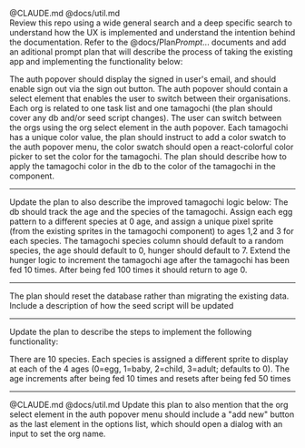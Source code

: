 @CLAUDE.md @docs/util.md  
Review this repo using a wide general search and a deep specific search to understand how the UX is implemented and understand the intention behind the documentation.
Refer to the @docs/Plan*Prompt*... documents and add an aditional prompt plan that will describe the process of taking the existing app and implementing the functionality below:

The auth popover should display the signed in user's email, and should enable sign out via the sign out button. The auth popover should contain a select element that enables the user to switch between their organisations. Each org is related to one task list and one tamagochi (the plan should cover any db and/or seed script changes). The user can switch between the orgs using the org select element in the auth popover. Each tamagochi has a unique color value, the plan should instruct to add a color swatch to the auth popover menu, the color swatch should open a react-colorful color picker to set the color for the tamagochi. The plan should describe how to apply the tamagochi color in the db to the color of the tamagochi in the component.

---

Update the plan to also describe the improved tamagochi logic below:
The db should track the age and the species of the tamagochi. Assign each egg pattern to a different species at 0 age, and assign a unique pixel sprite (from the existing sprites in the tamagochi component) to ages 1,2 and 3 for each species.
The tamagochi species column should default to a random species, the age should default to 0, hunger should default to 7.
Extend the hunger logic to increment the tamagochi age after the tamagochi has been fed 10 times. After being fed 100 times it should return to age 0.

---

The plan should reset the database rather than migrating the existing data. Include a description of how the seed script will be updated

---

Update the plan to describe the steps to implement the following functionality:

There are 10 species. Each species is assigned a different sprite to display at each of the 4 ages (0=egg, 1=baby, 2=child, 3=adult; defaults to 0). The age increments after being fed 10 times and resets after being fed 50 times

---

@CLAUDE.md @docs/util.md
Update this plan to also mention that the org select element in the auth popover menu should include a "add new" button as the last element in the options list, which should open a dialog with an input to set the org name.
